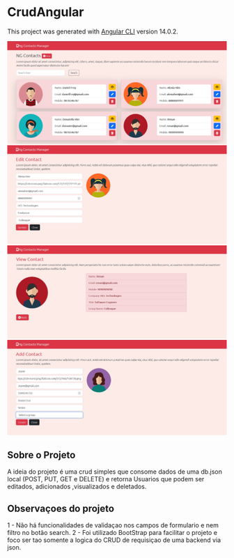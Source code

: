 # CrudAngular

This project was generated with [Angular CLI](https://github.com/angular/angular-cli) version 14.0.2.

![Preview-Screens](https://github.com/frankmagalhaes/CRUD-Angular/blob/master/Ng%20Contacts%20Manage.jpg)
![Preview-Screens](https://github.com/frankmagalhaes/CRUD-Angular/blob/master/editcontact.jpg)
![Preview-Screens](https://github.com/frankmagalhaes/CRUD-Angular/blob/master/viewcontact.jpg)
![Preview-Screens](https://github.com/frankmagalhaes/CRUD-Angular/blob/master/ng%20add%20contact.jpg)
## Sobre o Projeto

A ideia do projeto é uma crud simples que consome dados de uma db.json local (POST, PUT, GET e DELETE) e retorna Usuarios que podem ser editados, adicionados ,visualizados e deletados.

## Observaçoes do projeto
1 - Não há funcionalidades de validaçao nos campos de formulario e nem filtro no botão search.
2 - Foi utilizado BootStrap para facilitar o projeto e foco ser tao somente a logica do CRUD de requisiçao de uma backend via json.


